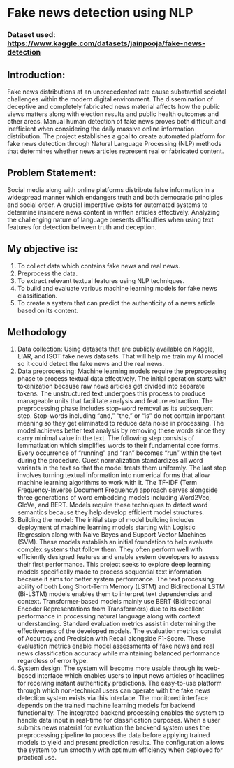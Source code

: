# Fake news detection using NLP
### Dataset used: https://www.kaggle.com/datasets/jainpooja/fake-news-detection
## Introduction: 
Fake news distributions at an unprecedented rate cause substantial societal challenges within the modern digital environment. The dissemination of deceptive and completely fabricated news material affects how the public views matters along with election results and public health outcomes and other areas. Manual human detection of fake news proves both difficult and inefficient when considering the daily massive online information distribution. The project establishes a goal to create automated platform for fake news detection through Natural Language Processing (NLP) methods that determines whether news articles represent real or fabricated content.
## Problem Statement:
Social media along with online platforms distribute false information in a widespread manner which endangers truth and both democratic principles and social order. A crucial imperative exists for automated systems to determine insincere news content in written articles effectively. Analyzing the challenging nature of language presents difficulties when using text features for detection between truth and deception.
## My objective is: 
1.	To collect data which contains fake news and real news.
2.	Preprocess the data.
3.	To extract relevant textual features using NLP techniques.
4.	To build and evaluate various machine learning models for fake news classification.
5.	To create a system that can predict the authenticity of a news article based on its content.
## Methodology
1.	Data collection: Using datasets that are publicly available on Kaggle, LIAR, and ISOT fake news datasets. That will help me train my AI model so it could detect the fake news and the real news.
2.	Data preprocessing: Machine learning models require the preprocessing phase to process textual data effectively. The initial operation starts with tokenization because raw news articles get divided into separate tokens. The unstructured text undergoes this process to produce manageable units that facilitate analysis and feature extraction. The preprocessing phase includes stop-word removal as its subsequent step. Stop-words including “and,” “the,” or “is” do not contain important meaning so they get eliminated to reduce data noise in processing. The model achieves better text analysis by removing these words since they carry minimal value in the text. The following step consists of lemmatization which simplifies words to their fundamental core forms. Every occurrence of “running” and “ran” becomes “run” within the text during the procedure. Guest normalization standardizes all word variants in the text so that the model treats them uniformly. The last step involves turning textual information into numerical forms that allow machine learning algorithms to work with it. The TF-IDF (Term Frequency-Inverse Document Frequency) approach serves alongside three generations of word embedding models including Word2Vec, GloVe, and BERT. Models require these techniques to detect word semantics because they help develop efficient model structures.
3.	Building the model: The initial step of model building includes deployment of machine learning models starting with Logistic Regression along with Naive Bayes and Support Vector Machines (SVM). These models establish an initial foundation to help evaluate complex systems that follow them. They often perform well with efficiently designed features and enable system developers to assess their first performance. This project seeks to explore deep learning models specifically made to process sequential text information because it aims for better system performance. The text processing ability of both Long Short-Term Memory (LSTM) and Bidirectional LSTM (Bi-LSTM) models enables them to interpret text dependencies and context. Transformer-based models mainly use BERT (Bidirectional Encoder Representations from Transformers) due to its excellent performance in processing natural language along with context understanding. Standard evaluation metrics assist in determining the effectiveness of the developed models. The evaluation metrics consist of Accuracy and Precision with Recall alongside F1-Score. These evaluation metrics enable model assessments of fake news and real news classification accuracy while maintaining balanced performance regardless of error type.
4.	System design: The system will become more usable through its web-based interface which enables users to input news articles or headlines for receiving instant authenticity predictions. The easy-to-use platform through which non-technical users can operate with the fake news detection system exists via this interface. The monitored interface depends on the trained machine learning models for backend functionality. The integrated backend processing enables the system to handle data input in real-time for classification purposes. When a user submits news material for evaluation the backend system uses the preprocessing pipeline to process the data before applying trained models to yield and present prediction results. The configuration allows the system to run smoothly with optimum efficiency when deployed for practical use.
